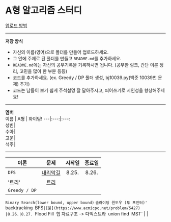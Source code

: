 # A형 알고리즘 스터디

[업로드 방법](https://miro7923.github.io/uno%20mas/teamwork-by-github/)  

---
**저장 방식**  
- 자신의 이름(영어)으로 폴더를 만들어 업로드하세요.  
- 그 안에 주제로 된 폴더를 만들고 `README.md`를 추가하세요.  
- `README.md`에는 자신의 공부기록을 기록하시면 됩니다. (공부한 링크, 간단 이론 정리, 고민을 많이 한 부분 등등)  
- 코드를 추가하세요. (ex. Greedy / DP 폴더 생성, bj10039.py(백준 10039번 문제) 추가)
- 코드는 남들이 보기 쉽게 주석설명 잘 달아주시고, 띄어쓰기로 시인성을 향상해주세요!  

---
**멤버**  
 이름 | A형 | 화이팅!
---|:---:|:---:  
성빈|  
수아|  
고운|  
석주|


---
 이론 | 문제 | 시작일 | 종료일 
---|:---:|:---:|:---:
 `DFS`|[내리막길](https://www.acmicpc.net/problem/1520) |8.25.|8.26.
 '트리' | [트리](https://www.acmicpc.net/problem/4803) |
 `Greedy / DP` | 
 `Binary Search(lower bound, upper bound)`
 `슬라이딩 윈도우 (투 포인터)'
 `backtracking`
 `BFS`|[불](https://www.acmicpc.net/problem/5427) |8.26.|8.27.
 `Flood Fill`
 `힙 자료구조 -> 다익스트라`
 `union find`
 `MST` | | 
